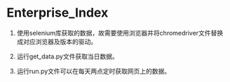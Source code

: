 # Enterprise_Index

1. 使用selenium库获取的数据，故需要使用浏览器并将chromedriver文件替换成对应浏览器及版本的驱动。

2. 运行get_data.py文件获取当日数据。

3. 运行run.py文件可以在每天两点定时获取网页上的数据。
